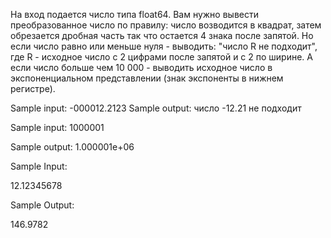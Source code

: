 На вход подается число типа float64. Вам нужно вывести преобразованное число по правилу: число возводится в квадрат, затем обрезается дробная часть так что остается 4 знака после запятой. Но если число равно или меньше нуля - выводить:
"число R не подходит", где R - исходное число с 2 цифрами после запятой и с 2 по ширине. А если число больше чем 10 000 - выводить исходное число в экспоненциальном представлении (знак экспоненты в нижнем регистре).

Sample input:
-000012.2123
Sample output:
число -12.21 не подходит

Sample input:
1000001

Sample output:
1.000001e+06

Sample Input:

12.12345678

Sample Output:

146.9782